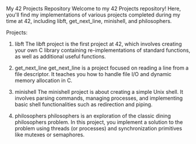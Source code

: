 My 42 Projects Repository
Welcome to my 42 Projects repository! Here, you'll find my implementations of various projects completed during my time at 42, including libft, get_next_line, minishell, and philosophers.

Projects:
1. libft
The libft project is the first project at 42, which involves creating your own C library containing re-implementations of standard functions, as well as additional useful functions.

2. get_next_line
get_next_line is a project focused on reading a line from a file descriptor. It teaches you how to handle file I/O and dynamic memory allocation in C.

3. minishell
The minishell project is about creating a simple Unix shell. It involves parsing commands, managing processes, and implementing basic shell functionalities such as redirection and piping.

4. philosophers
philosophers is an exploration of the classic dining philosophers problem. In this project, you implement a solution to the problem using threads (or processes) and synchronization primitives like mutexes or semaphores.
